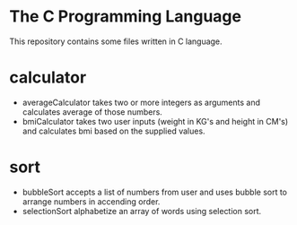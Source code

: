 # The C Programming Language
This repository contains some files written in C language.

# calculator
- averageCalculator takes two or more integers as arguments and calculates average of those numbers.
- bmiCalculator takes two user inputs (weight in KG's and height in CM's) and calculates bmi based on the supplied values.

# sort
- bubbleSort accepts a list of numbers from user and uses bubble sort to arrange numbers in accending order.
- selectionSort alphabetize an array of words using selection sort.
